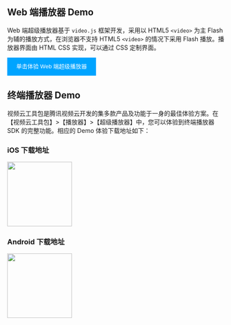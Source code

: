 
## Web 端播放器 Demo

Web 端超级播放器基于 `video.js` 框架开发，采用以 HTML5 `<video>` 为主 Flash 为辅的播放方式，在浏览器不支持 HTML5 `<video>` 的情况下采用 Flash 播放。播放器界面由 HTML CSS 实现，可以通过 CSS 定制界面。

<input type="button" value="单击体验 Web 端超级播放器" style="padding: 0 20px;background-color: #00a4ff;color: #fff;border: 1px solid #00a4ff;line-height: 40px;text-align: center;display: inline-block;cursor: pointer;outline: 0 none;box-sizing: border-box;text-decoration: none;font-size: 13px;vertical-align: middle;white-space: nowrap;"  onclick="window.open('https://imgcache.qq.com/open/qcloud/video/tcplayer/examples/vod/tcplayer-vod-base.html')" />

## 终端播放器 Demo

视频云工具包是腾讯视频云开发的集多款产品及功能于一身的最佳体验方案。在【视频云工具包】>【播放器】>【超级播放器】中，您可以体验到终端播放器 SDK 的完整功能。相应的 Demo 体验下载地址如下：
### iOS 下载地址
<img width="150px" src="https://main.qcloudimg.com/raw/12c7da97cc910eda673cb19b66fc7cb3.png">

### Android 下载地址
<img width="150px" src="https://main.qcloudimg.com/raw/6790ddaf4ffe4afd0ceb96b309a16496.png">
